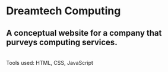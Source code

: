 # Dreamtech Computing
A conceptual website for a company that purveys computing services.
<br />
---
<br />
Tools used: HTML, CSS, JavaScript
